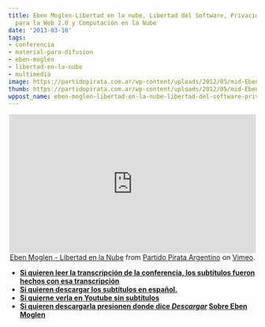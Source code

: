 ```yaml
---
title: Eben Moglen-Libertad en la nube, Libertad del Software, Privacidad y Seguridad
  para la Web 2.0 y Computación en la Nube
date: '2013-03-10'
tags:
- conferencia
- material-para-difusion
- eben-moglen
- libertad-en-la-nube
- multimedia
image: https://partidopirata.com.ar/wp-content/uploads/2012/05/mid-Eben_Moglen_-_From_the_birth_of_printing_to_industrial_culture_the_root_of_copyright.ogv.jpg
thumb: https://partidopirata.com.ar/wp-content/uploads/2012/05/mid-Eben_Moglen_-_From_the_birth_of_printing_to_industrial_culture_the_root_of_copyright.ogv-150x150.jpg
wppost_name: eben-moglen-libertad-en-la-nube-libertad-del-software-privacidad-y-seguridad-para-la-web-2-0-y-computacion-en-la-nube
---
```


<center>
<iframe src="http://player.vimeo.com/video/61459271" height="281" width="500" allowfullscreen="" frameborder="0"></iframe></center><center></center><center></center><center><a href="http://vimeo.com/61459271">Eben Moglen - Libertad en la Nube</a> from <a href="http://vimeo.com/user3611990">Partido Pirata Argentino</a> on <a href="http://vimeo.com">Vimeo</a>.</center>
<ul>
	<li><strong><a href="http://endefensadelsl.org/freedom_in_the_cloud.html" target="_blank">Si quieren leer la transcripción de la conferencia, los subtítulos fueron hechos con esa transcripción</a></strong></li>
	<li><strong><a href="http://www.subdivx.com/X6XMzIzMDgwX-eben-moglenlibertad-en-la-nube-2012.html" target="_blank">Si quieren descargar los subtítulos en español.</a></strong></li>
	<li><strong><a href="https://www.youtube.com/watch?v=QOEMv0S8AcA" target="_blank">Si quierne verla en Youtube sin subtítulos</a></strong></li>
	<li><strong><a href="https://vimeo.com/61459271" target="_blank">Si quieren descargarla presionen donde dice <i>Descargar</i></a>
<strong><a href="https://es.wikipedia.org/wiki/Eben_Moglen" target="_blank">Sobre Eben Moglen</a></strong></strong></li>
</ul>
&nbsp;
